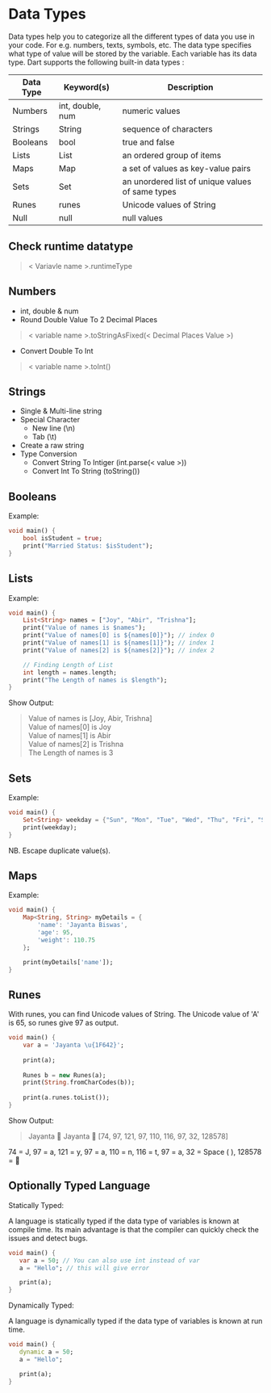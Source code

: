 # Data Types

Data types help you to categorize all the different types of data you use in your code. For e.g. numbers, texts, symbols, etc. The data type specifies what type of value will be stored by the variable. Each variable has its data type. Dart supports the following built-in data types :

| Data Type | Keyword(s) | Description |
| --------- | ---------- | ----------- |
| Numbers | int, double, num | numeric values |
| Strings | String | sequence of characters |
| Booleans | bool | true and false |
| Lists | List | an ordered group of items |
| Maps | Map | a set of values as key-value pairs |
| Sets | Set | an unordered list of unique values of same types |
| Runes | runes | Unicode values of String |
| Null | null | null values |

## Check runtime datatype

> < Variavle name >.runtimeType

## Numbers

- int, double & num
- Round Double Value To 2 Decimal Places

> < variable name >.toStringAsFixed(< Decimal Places Value >)

- Convert Double To Int

> < variable name >.toInt()

## Strings

- Single & Multi-line string
- Special Character
  - New line (\n)
  - Tab (\t)
- Create a raw string
- Type Conversion
  - Convert String To Intiger (int.parse(< value >))
  - Convert Int To String (toString())

## Booleans

Example:

```dart
void main() {
    bool isStudent = true;
    print("Married Status: $isStudent");
}
```

## Lists

Example:

```dart
void main() {
    List<String> names = ["Joy", "Abir", "Trishna"];
    print("Value of names is $names");
    print("Value of names[0] is ${names[0]}"); // index 0
    print("Value of names[1] is ${names[1]}"); // index 1
    print("Value of names[2] is ${names[2]}"); // index 2

    // Finding Length of List 
    int length = names.length;  
    print("The Length of names is $length");
}
```

Show Output:

> Value of names is [Joy, Abir, Trishna]\
> Value of names[0] is Joy\
> Value of names[1] is Abir\
> Value of names[2] is Trishna\
> The Length of names is 3

## Sets

Example:

```dart
void main() {
    Set<String> weekday = {"Sun", "Mon", "Tue", "Wed", "Thu", "Fri", "Sat", "Sat"};
    print(weekday);
}
```

NB. Escape duplicate value(s).

## Maps

Example:

```dart
void main() {
    Map<String, String> myDetails = {
        'name': 'Jayanta Biswas',
        'age': 95,
        'weight': 110.75
    };

    print(myDetails['name']);
}
```

## Runes

With runes, you can find Unicode values of String. The Unicode value of 'A' is 65, so runes give 97 as output.

```dart
void main() {
    var a = 'Jayanta \u{1F642}';
  
    print(a);
  
    Runes b = new Runes(a);
    print(String.fromCharCodes(b));
  
    print(a.runes.toList());
}
```

Show Output:

> Jayanta 🙂
> Jayanta 🙂
> [74, 97, 121, 97, 110, 116, 97, 32, 128578]

74 = J,
97 = a,
121 = y,
97 = a,
110 = n,
116 = t,
97 = a,
32 = Space ( ),
128578 = 🙂

## Optionally Typed Language

Statically Typed:

A language is statically typed if the data type of variables is known at compile time. Its main advantage is that the compiler can quickly check the issues and detect bugs.

```dart
void main() { 
   var a = 50; // You can also use int instead of var
   a = "Hello"; // this will give error

   print(a);
}
```

Dynamically Typed:

A language is dynamically typed if the data type of variables is known at run time.

```dart
void main() { 
   dynamic a = 50;
   a = "Hello";

   print(a);
}
```
